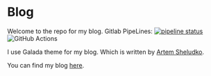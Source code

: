 # Blog

Welcome to the repo for my blog.
Gitlab PipeLines: [![pipeline status](https://gitlab.com/Cyb3r-Jak3/blog/badges/master/pipeline.svg)](https://gitlab.com/Cyb3r-Jak3/blog/commits/master) ![GitHub Actions](https://github.com/Cyb3r-Jak3/blog.jwhite.network/workflows/Lint/badge.svg)

I use Galada theme for my blog. Which is written by [Artem Sheludko](https://github.com/artemsheludko).

You can find my blog [here](https://blog.jwhite.network).
